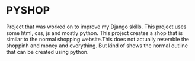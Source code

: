 # PYSHOP
Project that was worked on to improve my Django skills. This project uses some html, css, js and mostly python. 
This project creates a shop that is similar to the normal shopping website.This does not actually resemble the shoppinh
and money and everything. But kind of shows the normal outline that can be created using python.
